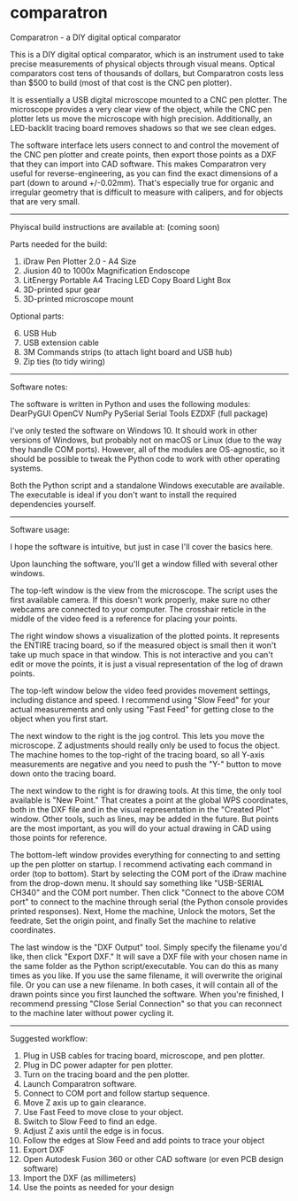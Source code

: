 # comparatron
Comparatron - a DIY digital optical comparator

This is a DIY digital optical comparator, which is an instrument used to take precise measurements of physical objects through visual means. Optical comparators cost tens of thousands of dollars, but Comparatron costs less than $500 to build (most of that cost is the CNC pen plotter).

It is essentially a USB digital microscope mounted to a CNC pen plotter. The microscope provides a very clear view of the object, while the CNC pen plotter lets us move the microscope with high precision. Additionally, an LED-backlit tracing board removes shadows so that we see clean edges.

The software interface lets users connect to and control the movement of the CNC pen plotter and create points, then export those points as a DXF that they can import into CAD software. This makes Comparatron very useful for reverse-engineering, as you can find the exact dimensions of a part (down to around +/-0.02mm). That's especially true for organic and irregular geometry that is difficult to measure with calipers, and for objects that are very small.

-----------------------------------------------------------

Phyiscal build instructions are available at: (coming soon)

Parts needed for the build:

1. iDraw Pen Plotter 2.0 - A4 Size
2. Jiusion 40 to 1000x Magnification Endoscope
3. LitEnergy Portable A4 Tracing LED Copy Board Light Box
4. 3D-printed spur gear
5. 3D-printed microscope mount

Optional parts:

6. USB Hub
7. USB extension cable
8. 3M Commands strips (to attach light board and USB hub)
9. Zip ties (to tidy wiring)

-----------------------------------------------------------

Software notes:

The software is written in Python and uses the following modules: 
DearPyGUI
OpenCV
NumPy
PySerial
Serial Tools
EZDXF (full package)

I've only tested the software on Windows 10. It should work in other versions of Windows, but probably not on macOS or Linux (due to the way they handle COM ports). However, all of the modules are OS-agnostic, so it should be possible to tweak the Python code to work with other operating systems.

Both the Python script and a standalone Windows executable are available. The executable is ideal if you don't want to install the required dependencies yourself.

-----------------------------------------------------------

Software usage:

I hope the software is intuitive, but just in case I'll cover the basics here.

Upon launching the software, you'll get a window filled with several other windows.

The top-left window is the view from the microscope. The script uses the first available camera. If this doesn't work properly, make sure no other webcams are connected to your computer. The crosshair reticle in the middle of the video feed is a reference for placing your points.

The right window shows a visualization of the plotted points. It represents the ENTIRE tracing board, so if the measured object is small then it won't take up much space in that window. This is not interactive and you can't edit or move the points, it is just a visual representation of the log of drawn points.

The top-left window below the video feed provides movement settings, including distance and speed. I recommend using "Slow Feed" for your actual measurements and only using "Fast Feed" for getting close to the object when you first start. 

The next window to the right is the jog control. This lets you move the microscope. Z adjustments should really only be used to focus the object. The machine homes to the top-right of the tracing board, so all Y-axis measurements are negative and you need to push the "Y-" button to move down onto the tracing board.

The next window to the right is for drawing tools. At this time, the only tool available is "New Point." That creates a point at the global WPS coordinates, both in the DXF file and in the visual representation in the "Created Plot" window. Other tools, such as lines, may be added in the future. But points are the most important, as you will do your actual drawing in CAD using those points for reference.

The bottom-left window provides everything for connecting to and setting up the pen plotter on startup. I recommend activating each command in order (top to bottom). Start by selecting the COM port of the iDraw machine from the drop-down menu. It should say something like "USB-SERIAL CH340" and the COM port number. Then click "Connect to the above COM port" to connect to the machine through serial (the Python console provides printed responses). Next, Home the machine, Unlock the motors, Set the feedrate, Set the origin point, and finally Set the machine to relative coordinates.

The last window is the "DXF Output" tool. Simply specify the filename you'd like, then click "Export DXF." It will save a DXF file with your chosen name in the same folder as the Python script/executable. You can do this as many times as you like. If you use the same filename, it will overwrite the original file. Or you can use a new filename. In both cases, it will contain all of the drawn points since you first launched the software. When you're finished, I recommend pressing "Close Serial Connection" so that you can reconnect to the machine later without power cycling it.

-----------------------------------------------------------

Suggested workflow:

1. Plug in USB cables for tracing board, microscope, and pen plotter.
2. Plug in DC power adapter for pen plotter.
3. Turn on the tracing board and the pen plotter.
4. Launch Comparatron software.
5. Connect to COM port and follow startup sequence.
6. Move Z axis up to gain clearance.
7. Use Fast Feed to move close to your object.
8. Switch to Slow Feed to find an edge.
9. Adjust Z axis until the edge is in focus.
10. Follow the edges at Slow Feed and add points to trace your object
11. Export DXF
12. Open Autodesk Fusion 360 or other CAD software (or even PCB design software)
13. Import the DXF (as millimeters)
14. Use the points as needed for your design
